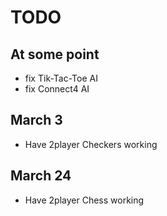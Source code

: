 # TODO

## At some point
- fix Tik-Tac-Toe AI
- fix Connect4 AI

## March 3
- Have 2player Checkers working

## March 24
- Have 2player Chess working

